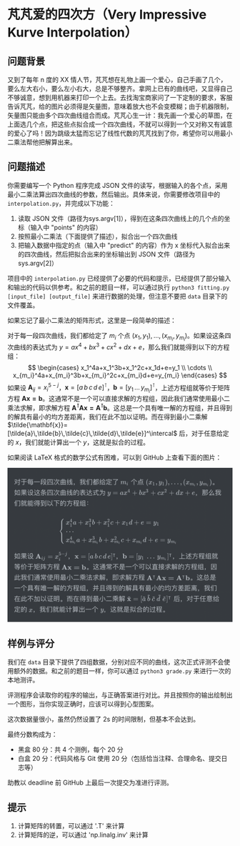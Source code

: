# 芃芃爱的四次方（Very Impressive Kurve Interpolation）

## 问题背景

又到了每年 n 度的 XX 情人节，芃芃想在礼物上画一个爱心，自己手画了几个，要么左大右小，要么左小右大，总是不够整齐。拿网上已有的曲线吧，又显得自己不够诚意，想到用机器来打印一个上去。去找淘宝商家问了一下定制的要求，客服告诉芃芃，给的图片必须得是矢量图，意味着放大也不会变模糊；由于机器限制，矢量图只能由多个四次曲线组合而成。芃芃心生一计：我先画一个爱心的草图，在上面选几个点，把这些点拟合成一个四次曲线，不就可以得到一个又对称又有诚意的爱心了吗！因为跳级太猛而忘记了线性代数的芃芃找到了你，希望你可以用最小二乘法帮他把解算出来。

## 问题描述

你需要编写一个 Python 程序完成 JSON 文件的读写，根据输入的各个点，采用最小二乘法算出四次曲线的参数，然后输出。具体来说，你需要修改项目中的 `interpolation.py`，并完成以下功能：

1. 读取 JSON 文件（路径为sys.argv[1]），得到在这条四次曲线上的几个点的坐标（输入中 "points" 的内容）
2. 按照最小二乘法（下面提供了描述），拟合出一个四次曲线
3. 把输入数据中指定的点（输入中 "predict" 的内容）作为 x 坐标代入拟合出来的四次曲线，然后把拟合出来的坐标输出到 JSON 文件（路径为 sys.argv[2]）

项目中的 `interpolation.py` 已经提供了必要的代码和提示，已经提供了部分输入和输出的代码以供参考。和之前的题目一样，可以通过执行 `python3 fitting.py [input_file] [output_file]` 来进行数据的处理，但注意不要把 `data` 目录下的文件覆盖。

如果忘记了最小二乘法的矩阵形式，这里是一段简单的描述：

对于每一段四次曲线，我们都给定了 $m_i$ 个点 $(x_1, y_1), \dots, (x_{m_i}, y_{m_i})$。如果设这条四次曲线的表达式为 $y=ax^4+bx^3+cx^2+dx+e$，那么我们就能得到以下的方程组：
$$
\begin{cases}
x_1^4a+x_1^3b+x_1^2c+x_1d+e=y_1 \\
\cdots \\
x_{m_i}^4a+x_{m_i}^3b+x_{m_i}^2c+x_{m_i}d+e=y_{m_i}
\end{cases}
$$
如果设 $\mathbf{A}_{ij}=x_{i}^{5-j}$，$\mathbf{x}=[a\,b\,c\,d\,e]^\intercal$，$\mathbf{b}=[y_1\,\dots\,y_{m_i}]^\intercal$，上述方程组就等价于矩阵方程 $\mathbf{Ax=b}$。这通常不是一个可以直接求解的方程组，因此我们通常使用最小二乘法求解，即求解方程 $\mathbf{A^\intercal Ax=A^\intercal b}$。这总是一个具有唯一解的方程组，并且得到的解具有最小的均方差距离，我们在此不加以证明。而在得到最小二乘解 $\tilde{\mathbf{x}}=[\tilde{a}\,\tilde{b}\,\tilde{c}\,\tilde{d}\,\tilde{e}]^\intercal$ 后，对于任意给定的 $x$，我们就能计算出一个 $y$，这就是拟合的过程。

如果阅读 LaTeX 格式的数学公式有困难，可以到 GitHub 上查看下面的图片：

![这是一个图片，请上GitHub看](fitting.png)

## 样例与评分

我们在 `data` 目录下提供了四组数据，分别对应不同的曲线，这次正式评测不会使用额外的数据。和之前的题目一样，你可以通过 `python3 grade.py` 来进行一次的本地测评。

评测程序会读取你的程序的输出，与正确答案进行对比。并且按照你的输出绘制出一个图形，当你实现正确时，应该可以得到心型图案。

这次数据量很小，虽然仍然设置了 2s 的时间限制，但基本不会达到。

最终分数构成为：

* 黑盒 80 分：共 4 个测例，每个 20 分
* 白盒 20 分：代码风格与 Git 使用 20 分（包括恰当注释、合理命名、提交日志等）

助教以 deadline 前 GitHub 上最后一次提交为准进行评测。

## 提示

1. 计算矩阵的转置，可以通过 '.T' 来计算
2. 计算矩阵的逆，可以通过 'np.linalg.inv' 来计算